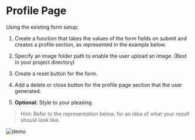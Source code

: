 # Profile Page

Using the existing form setup;

1. Create a function that takes the values of the form fields on submit and creates a profile section, as represented in the example below.

2. Specify an image folder path to enable the user upload an image. (Best in your project directory)

3. Create a reset button for the form.

4. Add a delete or close button for the profile page section that the user generated.

5. **Optional:** Style to your pleasing.

> Hint: Refer to the representation below, for an idea of what your result should look like.

![demo](demo.gif)
